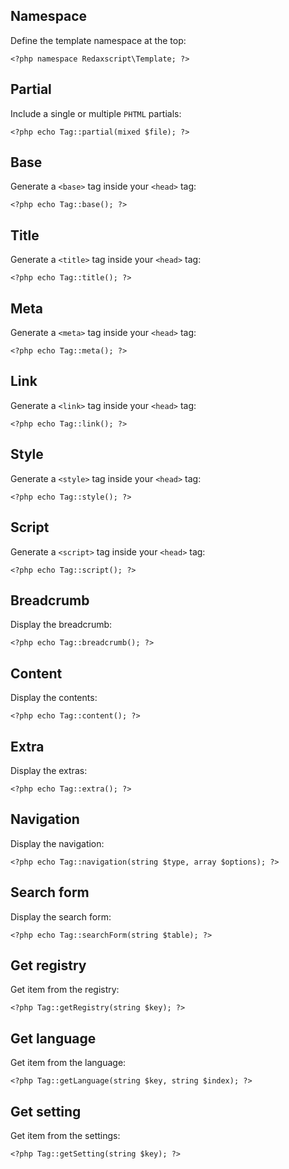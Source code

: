 Namespace
---------

Define the template namespace at the top:

```
<?php namespace Redaxscript\Template; ?>
```


Partial
-------

Include a single or multiple `PHTML` partials:

```
<?php echo Tag::partial(mixed $file); ?>
```


Base
----

Generate a `<base>` tag inside your `<head>` tag:

```
<?php echo Tag::base(); ?>
```


Title
-----

Generate a `<title>` tag inside your `<head>` tag:

```
<?php echo Tag::title(); ?>
```


Meta
----

Generate a `<meta>` tag inside your `<head>` tag:

```
<?php echo Tag::meta(); ?>
```


Link
----

Generate a `<link>` tag inside your `<head>` tag:

```
<?php echo Tag::link(); ?>
```


Style
-----

Generate a `<style>` tag inside your `<head>` tag:

```
<?php echo Tag::style(); ?>
```


Script
------

Generate a `<script>` tag inside your `<head>` tag:

```
<?php echo Tag::script(); ?>
```


Breadcrumb
----------

Display the breadcrumb:

```
<?php echo Tag::breadcrumb(); ?>
```


Content
-------

Display the contents:

```
<?php echo Tag::content(); ?>
```


Extra
-----

Display the extras:

```
<?php echo Tag::extra(); ?>
```


Navigation
----------

Display the navigation:

```
<?php echo Tag::navigation(string $type, array $options); ?>
```


Search form
-----------

Display the search form:

```
<?php echo Tag::searchForm(string $table); ?>
```


Get registry
------------

Get item from the registry:

```
<?php Tag::getRegistry(string $key); ?>
```


Get language
------------

Get item from the language:

```
<?php Tag::getLanguage(string $key, string $index); ?>
```


Get setting
-----------

Get item from the settings:

```
<?php Tag::getSetting(string $key); ?>
```
